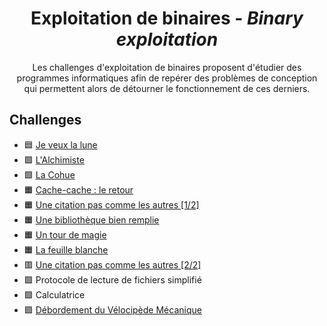 <div align="center">
  <h1>Exploitation de binaires - <i>Binary exploitation</i></h1>
  <p>
    Les challenges d'exploitation de binaires proposent d'étudier des programmes informatiques afin de repérer des problèmes de conception qui permettent alors de détourner le fonctionnement de ces derniers.
  </p>
</div>

## Challenges
- 🟦 [Je veux la lune](JeVeuxLaLune)
- 🟩 [L'Alchimiste](LAlchimiste)
- 🟩 [La Cohue](LaCohue)
- 🟧 [Cache-cache : le retour](CacheCacheLeRetour)
- 🟧 [Une citation pas comme les autres [1/2]](UneCitationPasCommeLesAutres1)
- 🟧 [Une bibliothèque bien remplie](UneBibliothequeBienRemplie)
- 🟧 [Un tour de magie](UnTourDeMagie)
- 🟧 [La feuille blanche](LaFeuilleBlanche)
- 🟥 [Une citation pas comme les autres [2/2]](UneCitationPasCommeLesAutres2)
- 🟪 Protocole de lecture de fichiers simplifié
- 🟪 Calculatrice
- 🟪 [Débordement du Vélocipède Mécanique](debordement-du-velocipede)
